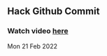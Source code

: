 
 ## Hack Github Commit 
 ### Watch video <a href="https://www.youtube.com">here</a> 
 Mon 21 Feb 2022 
